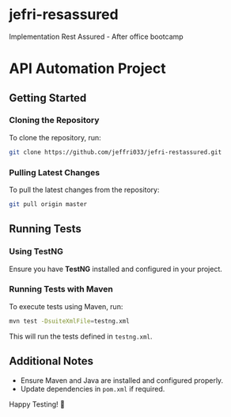 # jefri-resassured
Implementation Rest Assured - After office bootcamp
# API Automation Project

## Getting Started

### Cloning the Repository

To clone the repository, run:

```sh
git clone https://github.com/jeffri033/jefri-restassured.git
```

### Pulling Latest Changes

To pull the latest changes from the repository:

```sh
git pull origin master
```

## Running Tests

### Using TestNG

Ensure you have **TestNG** installed and configured in your project.

### Running Tests with Maven

To execute tests using Maven, run:

```sh
mvn test -DsuiteXmlFile=testng.xml
```

This will run the tests defined in `testng.xml`.

## Additional Notes

- Ensure Maven and Java are installed and configured properly.
- Update dependencies in `pom.xml` if required.

Happy Testing! 🚀

